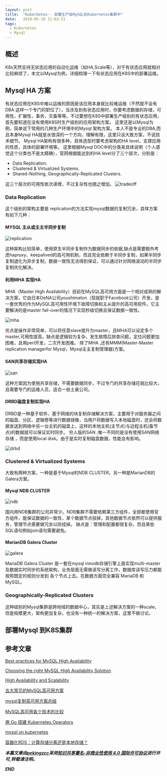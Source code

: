 ```yaml
---
layout: post
title:  "Kuberbetes-- 部署生产级MySQL到Kubernetes集群中"
date:   2018-05-10 11:02:11
tags: 
  - Kubernetes
  - Mysql
---
```



## 概述

K8s天然支持无状态应用的自动化运维（如HA,Scale等），对于有状态应用就相对比较麻烦了，本文以Mysql为例，详细梳理一下有状态应用在K8S中的部署运维。

## Mysql HA 方案

有状态应用在K8S中难以运维的原因是该应用本身就比较难运维（不然就不会有DBA 这样一个专门的职位了），当涉及到有状态应用时，你要考虑数据的存储，可用性，扩展性，事务，灾备等等。不过要想在K8S中部署生产级别的有状态应用，首先要知道在没有使用K8S时生产级别的应用架构方案。
这里还是以Mysql为例，简单说下常用的几种生产环境中的Mysql 架构方案。
本人不是专业的DBA,而且本身Mysql HA就是水很深的一个方向，理解有限，这里只谈大致方案，不说技术细节。
Mysql HA架构有很多种，具体选型时要考虑架构的HA level，支撑应用的性质，具体的部署环境等。 这里根据Mysql DOC中的分类来具体说明（个人感觉这个分类也不是太精确），官网根据能达到的HA level分了三个层次，分别是：
- Data Replication.
- Clustered & Virtualized Systems.
- Shared-Nothing, Geographically-Replicated Clusters.

这三个层次的可用性依次递增，不过复杂性也随之增加。
![tradeoff](http://7xrnwq.com1.z0.glb.clouddn.com/20180510142133tradeoff.jpg)

### Data Replication

这个级别的架构主要是 replication的方法实现mysql数据的复制冗余，具体方案有如下几种：

#### MYSQL 主从或主主半同步复制

![replication](http://7xrnwq.com1.z0.glb.clouddn.com/20180510150744-replication.jpg)

这种架构比较简单，使用原生半同步复制作为数据同步的依据,缺点是需要额外考虑haproxy、keepalived的高可用机制，而且完全依赖于半同步复制，如果半同步复制退化为异步复制，数据一致性无法得到保证，可以通过针对网络波动的半同步复制优化解决。


#### 利用MHA 实现HA

MHA（Master High Availability）目前在MySQL高可用方面是一个相对成熟的解决方案，它由日本DeNA公司youshimaton（现就职于Facebook公司）开发，是一套优秀的作为MySQL高可用性环境下故障切换和主从提升的高可用软件。它主要解决的是master fail-over的情况下实现秒级切换且保证数据一致性。

![mha](http://7xrnwq.com1.z0.glb.clouddn.com/20180510151622-mha1.jpg)

优点是操作非常简单，可以将任意slave提升为master，且MHA可以设定多个master,可用性提高，缺点是逻辑较为复杂，发生故障后排查问题，定位问题更加困难，且用perl开发，二次开发困难。
除了MHA ,还有MMM(Master-Master replication managerfor Mysql，Mysql主主复制管理器)方案。

#### SAN共享存储实现HA

![san](http://7xrnwq.com1.z0.glb.clouddn.com/20180510152934-san.jpg)

这种方案因为使用共享存储，不需要数据同步，不过专门的共享存储花销比较大，且需要专门的运维人员，适合一些土豪公司。

#### DRBD磁盘复制实现HA

DRBD是一种基于软件、基于网络的块复制存储解决方案，主要用于对服务器之间的磁盘、分区、逻辑卷等进行数据镜像，当用户将数据写入本地磁盘时，还会将数据发送到网络中另一台主机的磁盘上，这样的本地主机(主节点)与远程主机(备节点)的数据就可以保证实时同步。
穷人版的SAN ,唯一不同的是没有使用SAN网络存储 ，而是使用local disk。由于是实时复制磁盘数据，性能会有影响。

![drbd](http://7xrnwq.com1.z0.glb.clouddn.com/20180510153049-drbd.jpg)


### Clustered & Virtualized Systems

大致有两种方案，一种是基于Mysql的NDB CLUSTER，另一种是MarianDB的Galera方案。

#### Mysql NDB CLUSTER

![ndb](http://7xrnwq.com1.z0.glb.clouddn.com/20180510160922-ndb.jpg)

国内用NDB集群的公司非常少。NDB集群不需要依赖第三方组件，全部都使用官方组件，能保证数据的一致性，某个数据节点挂掉，其他数据节点依然可以提供服务，管理节点需要做冗余以防挂掉。
缺点是：管理和配置都很复杂，而且某些SQL语句例如join语句需要避免。

#### MarianDB Galera Cluster

![galera](http://7xrnwq.com1.z0.glb.clouddn.com/20180510161231-galera.jpg)

MariaDB Galera Cluster 是一套在mysql innodb存储引擎上面实现multi-master及数据实时同步的系统架构，业务层面无需做读写分离工作，数据库读写压力都能按照既定的规则分发到 各个节点上去。在数据方面完全兼容 MariaDB 和 MySQL。 

### Geographically-Replicated Clusters

这种级别的Mysql集群是跨地域的数据中心，其实是上述解决方案的一种scale，但是规模更大，架构更加复杂，也没有一种统一的解决方案，这里不做讨论。

## 部署Mysql 到K8S集群 




## 参考文章

[Best practices for MySQL High Availability ](https://www.slideshare.net/bytebot/best-practices-for-mysql-high-availability)

[Choosing the right MySQL High Availability Solution](http://www.clusterdb.com/mysql/choosing-the-right-mysql-high-availability-solution-webinar-replay)

[High Availability and Scalability](https://dev.mysql.com/doc/mysql-ha-scalability/en/ha-overview.html)

[五大常见的MySQL高可用方案](https://zhuanlan.zhihu.com/p/25960208)

[mysql复制高可用方案总结](http://www.fblinux.com/?p=1044)

[MySQL高可用各个技术的比较](http://database.51cto.com/art/201504/473788.htm)

[用 Go 搭建 Kubernetes Operators](https://juejin.im/entry/59edb5656fb9a0452404fd78)

[mysql on kubernetes](https://schd.ws/hosted_files/kccncna17/cc/MySQL%20on%20Kubernetes.pdf)

[容器化RDS：计算存储分离还是本地存储？](http://dockone.io/article/3673)

***本篇文章由[pekingzcc](https://zhangchenchen.github.io/)采用[知识共享署名-非商业性使用 4.0 国际许可协议](https://creativecommons.org/licenses/by-nc-sa/4.0/)进行许可,转载请注明。***


 ***END***